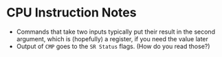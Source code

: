 # CPU Instruction Notes
* Commands that take two inputs typically put their result in the second argument, which is (hopefully) a register, if you need the value later
* Output of `CMP` goes to the `SR Status` flags. (How do you read those?)
